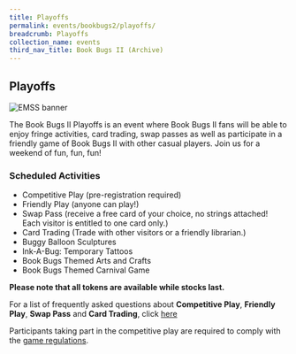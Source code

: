 ```yaml
---
title: Playoffs
permalink: events/bookbugs2/playoffs/
breadcrumb: Playoffs
collection_name: events
third_nav_title: Book Bugs II (Archive)
---
```



## **Playoffs**

![EMSS banner](/images/events/bookbugs/emss-banner2.png)

The Book Bugs II Playoffs is an event where Book Bugs II fans will be able to enjoy fringe activities, card trading, swap passes as well as participate in a friendly game of Book Bugs II with other casual players. Join us for a weekend of fun, fun, fun!

### **Scheduled Activities**

* Competitive Play (pre-registration required)
* Friendly Play (anyone can play!)
* Swap Pass (receive a free card of your choice, no strings attached! Each visitor is entitled to one card only.)
* Card Trading (Trade with other visitors or a friendly librarian.)
* Buggy Balloon Sculptures
* Ink-A-Bug: Temporary Tattoos
* Book Bugs Themed Arts and Crafts
* Book Bugs Themed Carnival Game

**Please note that all tokens are available while stocks last.**

For a list of frequently asked questions about **Competitive Play**, **Friendly Play**, **Swap Pass** and **Card Trading**, click [here](/images/events/bookbugs/dR-book-bugs-II-playoffs-FAQ.pdf)

Participants taking part in the competitive play are required to comply with the [game regulations](/images/events/bookbugs/Book-Bugs-II-Guide-for-Competitive-Play-v3.pdf).

